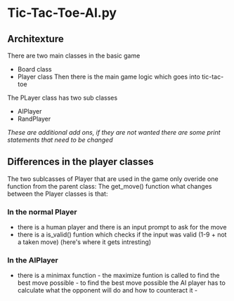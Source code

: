 # Tic-Tac-Toe-AI.py

## Architexture
There are two main classes in the basic game
 - Board class
 - Player class
 Then there is the main game logic which goes into tic-tac-toe
 
 The PLayer class has two sub classes
  - AIPlayer
  - RandPlayer
  
  _These are additional add ons, if they are not wanted there are some print statements that need to be changed_
  
  ## Differences in the player classes
  The two sublcasses of Player that are used in the game only overide one function from the parent class: 
   The get_move() function
  what changes between the Player classes is that:
   ### In the normal Player
   - there is a human player and there is an input prompt to ask for the move
   - there is a is_valid() funtion which checks if the input was valid (1-9 + not a taken move)
   (here's where it gets intresting)
   ### In the AIPlayer
   - there is a minimax function
    - the maximize funtion is called to find the best move possible
    - to find the best move possible the AI player has to calculate what the opponent will do and how to counteract it
    - 
